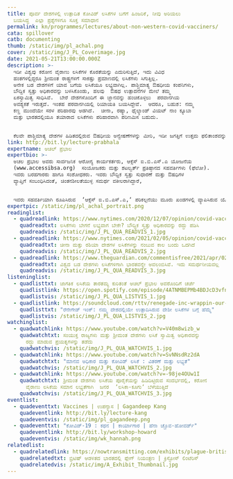 ```yaml
---
title: ಪೂರ್ವ ದೇಶಗಳಲ್ಲಿ ಉತ್ಪಾದಿತ ಕೋವಿಡ್‌ ಲಸಿಕೆಗಳ ಬಗೆಗೆ ಹಿಂಜರಿಕೆ, ನೀವು ಅರಿಯಲು
  ಬಯಸಿದ್ದ  ಎಲ್ಲಾ ಪ್ರಶ್ನೆಗಳಿಗೂ ಸೂಕ್ತ ಸಮಾಧಾನ
permalink: kn/programmes/lectures/about-non-western-covid-vacciners/
cata: spillover
catb: documenting
thumb: /static/img/pl_achal.png
cover: /static/img/J_PL_Coverimage.jpg
date: 2021-05-21T13:00:00.000Z
description: >-
  ಇಡೀ ವಿಶ್ವವು ಕರೋನ ವೈರಾಣು ಲಸಿಕೆಗಳ ಕೊರತೆಯನ್ನು ಎದುರಿಸುತ್ತಿದೆ, ಇದು ವಿವಿಧ
  ಹಂತಗಳಲ್ಲಿದ್ದರೂ ಶ್ರೀಮಂತ ರಾಷ್ಟ್ರಗಳಿಗೆ ಸಾಕಷ್ಟು ಪ್ರಮಾಣದಲ್ಲಿ ಲಸಿಕೆಗಳು ಸಿಗುತ್ತಿಲ್ಲ.
  ಅನೇಕ ಬಡ ದೇಶಗಳಿಗೆ ಯಾವ ಬಗೆಯ ಲಸಿಕೆಯೂ ಲಭ್ಯವಾಗಿಲ್ಲ. ಪಾಶ್ಚಿಮಾತ್ಯ ಔಷಧೀಯ ಕಂಪನಿಗಳು, 
  ಬೌದ್ದಿಕ ಸ್ವತ್ತು ಅಧಿಕಾರವನ್ನು ಬಳಸಿಕೊಂಡು, ಹಲವು  ಔಷಧ ಉತ್ಪಾದನೆಗಳ ಮೇಲೆ ತಮ್ಮ
  ಏಕಸ್ವಾಮಿತ್ವ ಸಾಧಿಸಿವೆ.  ಬೇರೆ ದೇಶಗಳೊಂದಿಗೆ ಈ ಜ್ಞಾನವನ್ನು ಹಂಚಿಕೊಳ್ಳಲು  ಪರವಾನಗಿಯ
  ಅವಶ್ಯಕತೆ ಇರುತ್ತದೆ. ಇಂತಹ ಪರವಾನಗಿಯಲ್ಲಿ ರಿಯಾಯತಿ ಬಯಸಿದ್ದೇವೆ.  ಆದರೂ, ಬಹುಶ: ನಮ್ಮ
  ಕಣ್ಣ ಮುಂದೆಯೇ ಸರಳ ಪರಿಹಾರವು ಅಡಗಿದೆ.  ಚೀನಾ, ರಷ್ಯಾ, ಥೈಲ್ಯಾಂಡ್‌ ವಿಯಟ್‌ ನಾಂ ಕ್ಯೂಬಾ
  ಮತ್ತು ಭಾರತದಲ್ಲಿಯೂ ತಯಾರಾದ ಲಸಿಕೆಗಳು ಪರಿಹಾರವಾಗಿ ಪರಿಣಮಿಸ ಬಹುದು.  


  ಕೆಲವೇ ಪಾಶ್ಚಿಮಾತ್ಯ ದೇಶಗಳ ಹಿಡಿತದಲ್ಲಿರುವ ಔಷಧೀಯ ಅನ್ವೇಷಣೆಗಳನ್ನು ಮೀರಿ, ಇಡೀ ಜಗತ್ತಿಗೆ ಉತ್ತಮ ಫಲಿತಾಂಶವನ್ನು ನೀಡಲು, ನವೀನ ಬಗೆಯ ಔಷಧಿಗಳನ್ನು ತಯಾರಿಸುವ ಅವಶ್ಯಕತೆ ಇದೆ, ಈ ಕಾರ್ಯಕ್ಕೆ ಚಾಲನೆ ನೀಡಬೇಕಾಗಿದೆ. ಇದು ಸಾಧ್ಯವಾಗುವ ಬಗೆ ಹೇಗೆ ಎಂಬುದು ಉಪನ್ಯಾಸದ ಮುಖ್ಯ ವಿಚಾರವಾಗಿದೆ.
link: http://bit.ly/lecture-prabhala
expertname: ಅಚಲ್ ಪ್ರಭಾಲ
expertbio: >-
  ಅಚಲ ಪ್ರಭಾಲ ಅವರು ಸಾರ್ವಜನಿಕ ಆರೋಗ್ಯ ಕಾರ್ಯಕರ್ತರು, ಆಕ್ಸೆಸ್‌ ಐ.ಬಿ.ಎಸ್.ಎ ಯೋಜನೆಯ
  (www.accessibsa.org)  ಸಂಯೋಜಕರು ಮತ್ತು ಶಟಲ್ವರ್ತ್‌ ಪ್ರತಿಷ್ಠಾನದ ಸಹವರ್ತಿಗಳು (ಫೆಲೋ).
  ಇವರು ಬರಹಗಾರರು ಹಾಗೂ ಸಂಶೋಧಕರು. ಇವರು ಬೌದ್ದಿಕ ಸ್ವತ್ತು ಸುಧಾರಣೆ ಮತ್ತು ಔಷಧಿಗಳ
  ವ್ಯಾಪ್ತಿಗೆ ಸಂಬಂಧಿಸಿದಂತೆ, ಚಿಂತನಶೀಲತೆಯುಳ್ಳ ಸಮರ್ಥ ವಕೀಲರಾಗಿದ್ದಾರೆ, 


  ಇವರು ಸಹವರ್ತಿಯಾಗಿ ರೂಪಿಸಿರುವ  ʼಆಕ್ಸೆಸ್‌ ಐ.ಬಿ.ಎಸ್.ಎ,ʼ ಪರಿಕಲ್ಪನೆಯು ಮೂರು ಖಂಡಗಳಲ್ಲಿ ವ್ಯಾಪಿಸಿರುವ ಯೋಜನೆಯಾಗಿ ಕಾರ್ಯಚಾಲನೆ ಕಂಡಿದೆ, ವಿಕಸನಶೀಲ ದೇಶಗಳಲ್ಲಿ, ಮುಖ್ಯವಾಗಿ ಭಾರತ, ಬ್ರೆಜಿಲ್‌ ಮತ್ತು ದಕ್ಷಿಣ ಆಫ್ರಿಕಾ ದೇಶಗಳಲ್ಲಿ, ಹೊಸ ಬಗೆಯ ಔಷಧ ಅವಿಶ್ಕಾರವನ್ನು ವೇಗಗೊಳಿಸಿ, ಔಷಧದ ವ್ಯಾಪ್ತಿಯನ್ನು ವಿಸ್ತರಿಸಲು ಸ್ಥಾಪಿತವಾಗಿದೆ, ಹಲವು ದಶಕಗಳಿಂದಲೂ ಔಷಧಿಗಳ ತಯಾರಿಕೆ ಮತ್ತು ಅಭಿವೃದ್ದಿಗೆ ಆಧಾರವಾದ ಕಾನೂನು ಮತ್ತು ನೀತಿ ಚೌಕಟ್ಟುಗಳಲ್ಲಿ ಗುಣಾತ್ಮಕ ಬದಲಾವಣೆಗಳನ್ನು ತರಲು ಇವರು ಬಹಳ ಶ್ರಮ ಪಟ್ಟಿದ್ದಾರೆ
expertpic: /static/img/pl_achal_portrait.png
readinglist:
  - quadreadlink: https://www.nytimes.com/2020/12/07/opinion/covid-vaccines-patents.html
    quadreadtxt: ಲಸಿಕೆಗಳು ಬೇಗನೆ ಲಭ್ಯವಾಗ ಬೇಕೇ? ಬೌದ್ಧಿಕ ಸ್ವತ್ತು ಅಧಿಕಾರವನ್ನು ರದ್ಧು ಪಡಿಸಿ
    quadreadvis: /static/img/J_PL_QUA_READVIS_1.jpg
  - quadreadlink: https://www.nytimes.com/2021/02/05/opinion/covid-vaccines-china-russia.html
    quadreadtxt: ಚೀನಾ ಮತ್ತು ರಶಿಯಾ ದೇಶಗಳ ಲಸಿಕೆಗಳನ್ನು ನಂಬುವ ಕಾಲ ಬಂದು ಒದಗಿದೆ
    quadreadvis: /static/img/J_PL_QUA_READVIS_2.jpg
  - quadreadlink: https://www.theguardian.com/commentisfree/2021/apr/02/india-in-charge-of-developing-world-covid-vaccine-supply-unsustainable
    quadreadtxt: ವಿಶ್ವದ ಬಡ ದೇಶಗಳು ಲಸಿಕೆಗಳಿಗಾಗಿ ಭಾರತವನ್ನೇ ಅವಲಂಬಿಸಿವೆ. ಇದು ಸಮರ್ಥನೀಯವಲ್ಲ
    quadreadvis: /static/img/J_PL_QUA_READVIS_3.jpg
listeninglist:
  - quadlisttxt: ಜಾಗತಿಕ ಲಸಿಕೆಯ ತಾರತಮ್ಯ ಕುರಿತಂತೆ ಅಚಲ್ ಪ್ರಭಾಲ ಅವರೊಂದಿಗೆ ಚರ್ಚೆ
    quadlistlink: https://open.spotify.com/episode/4ATNMBEPMb4BDJcD3vfn9T
    quadlistvis: /static/img/J_PL_QUA_LISTVIS_1.jpg
  - quadlistlink: https://soundcloud.com/rttv/renegade-inc-wrappin-our-flags-around-our-jabs
    quadlisttxt: "ರೆನೇಗೇಡ್‌ ಇಂಕ್‌: ನಮ್ಮ ದೇಶದಲ್ಲಿಯೇ ಉತ್ಪಾದಿಸಿರುವ ದೇಶೀ ಲಸಿಕೆಗಳ ಬಗ್ಗೆ ಹೆಮ್ಮೆ"
    quadlistvis: /static/img/J_PL_QUA_LISTVIS_2.jpg
watchinglist:
  - quadwatchlink: https://www.youtube.com/watch?v=V40m8wizb_w
    quadwatchtxt: ಸಂಯುಕ್ತ ರಾಜ್ಯಗಳು ಮತ್ತು ಶ್ರೀಮಂತ ದೇಶಗಳು ಲಸಿಕೆ ಸ್ವಾಮಿತ್ವ ಅಧಿಕಾರವನ್ನು
      ರದ್ಧು ಮಾಡುವ ಪ್ರಯತ್ನಗಳನ್ನು ತಡೆದು
    quadwatchvis: /static/img/J_PL_QUA_WATCHVIS_1.jpg
  - quadwatchlink: https://www.youtube.com/watch?v=SvNNsdRz2dA
    quadwatchtxt: "ಮಾನವ ಅಧಿಕಾರ ಮತ್ತು ಕೋವಿಡ್‌ ಲಸಿಕೆ : ವಿತರಣೆ ಮತ್ತು ಲಭ್ಯತೆ"
    quadwatchvis: /static/img/J_PL_QUA_WATCHVIS_2.jpg
  - quadwatchlink: https://www.youtube.com/watch?v=-98je4OUw1I
    quadwatchtxt: ಶ್ರೀಮಂತ ದೇಶಗಳು ಲಸಿಕೆಯ ಪೂರೈಕೆಯನ್ನು ಹಿಡಿದಿಟ್ಟಿರುವ ಸಂದರ್ಭದಲ್ಲಿ, ಕರೋನ
      ವೈರಾಣು ಲಸಿಕೆಯ ಸಮಾನ ಲಭ್ಯತೆಗಾಗಿ  ಜನರ  ʼಲಸಿಕಾ-ಕೂಗುʼ ಬೆಳೆಯುತ್ತಿದೆ
    quadwatchvis: /static/img/J_PL_QUA_WATCHVIS_3.jpg
eventlist:
  - quadeventtxt: Vaccines | ಉಪನ್ಯಾಸ | Gagandeep Kang
    quadeventlink: http://bit.ly/lecture-kang
    quadeventvis: /static/img/pl_gagandeep.png
  - quadeventtxt: "ಕೋವಿಡ್-19‌ : ಕಥನ | ಕಾರ್ಯಾಗಾರ | ಹೆನಾ ಚ್ಚೊವ-ಹೋವರ್ಡ್"
    quadeventlink: http://bit.ly/workshop-howard
    quadeventvis: /static/img/wk_hannah.png
relatedlist:
  - quadrelatedlink: https://nowtransmitting.com/exhibits/plague-british-india/
    quadrelatedtxt: ಬ್ರಿಟಿಷ್‌ ಆಡಳಿತದ ಭಾರತದಲ್ಲಿ ಪ್ಲೇಗ್‌ ನಿಯಂತ್ರಣ | ಕ್ರಿಸ್ಟೋಸ್‌ ಲಿಂಟೆರಿಸ್‌
    quadrelatedvis: /static/img/A_Exhibit_Thumbnail.jpg
---
```

